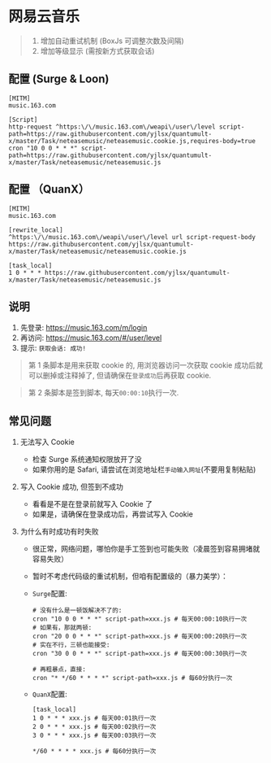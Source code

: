 # 网易云音乐

> 
>
> 1. 增加自动重试机制 (BoxJs 可调整次数及间隔)
> 2. 增加等级显示 (需按新方式获取会话)

## 配置 (Surge & Loon)

```properties
[MITM]
music.163.com

[Script]
http-request ^https:\/\/music.163.com\/weapi\/user\/level script-path=https://raw.githubusercontent.com/yjlsx/quantumult-x/master/Task/neteasemusic/neteasemusic.cookie.js,requires-body=true
cron "10 0 0 * * *" script-path=https://raw.githubusercontent.com/yjlsx/quantumult-x/master/Task/neteasemusic/neteasemusic.js
```

## 配置 （QuanX）

```properties
[MITM]
music.163.com

[rewrite_local]
^https:\/\/music.163.com\/weapi\/user\/level url script-request-body https://raw.githubusercontent.com/yjlsx/quantumult-x/master/Task/neteasemusic/neteasemusic.cookie.js

[task_local]
1 0 * * * https://raw.githubusercontent.com/yjlsx/quantumult-x/master/Task/neteasemusic/neteasemusic.js
```

## 说明

1. 先登录: <https://music.163.com/m/login>
2. 再访问: <https://music.163.com/#/user/level>
3. 提示: `获取会话: 成功!`

> 第 1 条脚本是用来获取 cookie 的, 用浏览器访问一次获取 cookie 成功后就可以删掉或注释掉了, 但请确保在`登录成功`后再获取 cookie.

> 第 2 条脚本是签到脚本, 每天`00:00:10`执行一次.

## 常见问题

1. 无法写入 Cookie

   - 检查 Surge 系统通知权限放开了没
   - 如果你用的是 Safari, 请尝试在浏览地址栏`手动输入网址`(不要用复制粘贴)

2. 写入 Cookie 成功, 但签到不成功

   - 看看是不是在登录前就写入 Cookie 了
   - 如果是，请确保在登录成功后，再尝试写入 Cookie

3. 为什么有时成功有时失败

   - 很正常，网络问题，哪怕你是手工签到也可能失败（凌晨签到容易拥堵就容易失败）
   - 暂时不考虑代码级的重试机制，但咱有配置级的（暴力美学）：

   - `Surge`配置:

     ```properties
     # 没有什么是一顿饭解决不了的:
     cron "10 0 0 * * *" script-path=xxx.js # 每天00:00:10执行一次
     # 如果有，那就两顿:
     cron "20 0 0 * * *" script-path=xxx.js # 每天00:00:20执行一次
     # 实在不行，三顿也能接受:
     cron "30 0 0 * * *" script-path=xxx.js # 每天00:00:30执行一次

     # 再粗暴点，直接:
     cron "* */60 * * * *" script-path=xxx.js # 每60分执行一次
     ```

   - `QuanX`配置:

     ```properties
     [task_local]
     1 0 * * * xxx.js # 每天00:01执行一次
     2 0 * * * xxx.js # 每天00:02执行一次
     3 0 * * * xxx.js # 每天00:03执行一次

     */60 * * * * xxx.js # 每60分执行一次
     ```


